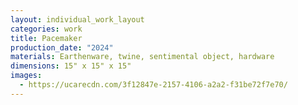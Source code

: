 ```yaml
---
layout: individual_work_layout
categories: work
title: Pacemaker
production_date: "2024"
materials: Earthenware, twine, sentimental object, hardware
dimensions: 15" x 15" x 15"
images:
  - https://ucarecdn.com/3f12847e-2157-4106-a2a2-f31be72f7e70/
---
```

